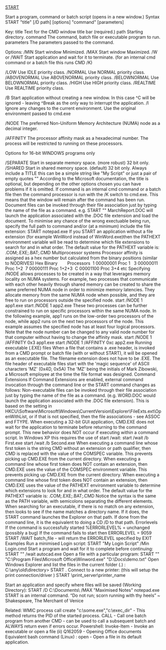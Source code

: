[START](http://ss64.com/nt/start.html)


Start a program, command or batch script (opens in a new window.)
Syntax
      START "title" [/D path] [options] "command" [parameters]

Key:
   title       Text for the CMD window title bar (required.)
   path        Starting directory.
   command     The command, batch file or executable program to run.
   parameters  The parameters passed to the command.

Options:
   /MIN         Start window Minimized.
   /MAX         Start window Maximized.
   /W or /WAIT  Start application and wait for it to terminate.
                (for an internal cmd command or a batch file this runs CMD /K)

   /LOW         Use IDLE priority class.
   /NORMAL      Use NORMAL priority class.
   /ABOVENORMAL Use ABOVENORMAL priority class.
   /BELOWNORMAL Use BELOWNORMAL priority class.
   /HIGH        Use HIGH priority class.
   /REALTIME    Use REALTIME priority class.

   /B         Start application without creating a new window. In this case
              ^C will be ignored - leaving ^Break as the only way to 
              interrupt the application.
   /I         Ignore any changes to the current environment.
              Use the original environment passed to cmd.exe

   /NODE      The preferred Non-Uniform Memory Architecture (NUMA)
              node as a decimal integer.

   /AFFINITY  The processor affinity mask as a hexadecimal number.
              The process will be restricted to running on these processors.

   Options for 16-bit WINDOWS programs only

   /SEPARATE  Start in separate memory space. (more robust) 32 bit only.
   /SHARED    Start in shared memory space. (default) 32 bit only.
Always include a TITLE this can be a simple string like "My Script" or just a pair of empty quotes ""
According to the Microsoft documentation, the title is optional, but depending on the other options chosen you can have problems if it is omitted.
If command is an internal cmd command or a batch file then the command processor is run with the /K switch to cmd.exe. This means that the window will remain after the command has been run.
Document files can be invoked through their file association just by typing the name of the file as a command. 
e.g. START "" MarchReport.DOC will launch the application associated with the .DOC file extension and load the document. 
To minimise any chance of the wrong exectuable being run, specify the full path to command and/or (at a minimum) include the file extension: START notepad.exe
If you START an application without a file extension (for example WinWord instead of WinWord.exe)then the PATHEXT environment variable will be read to determine which file extensions to search for and in what order. The default value for the PATHEXT variable is: .COM;.EXE;.BAT;.CMD
Multiprocessor systems
Processor affinity is assigned as a hex number but calculated from the binary positions (similar to NODRIVES) 
Hex Binary        Processors
 1 00000001 Proc 1 
 3 00000011 Proc 1+2
 7 00000111 Proc 1+2+3
 C 00001100 Proc 3+4 etc
Specifying /NODE allows processes to be created in a way that leverages memory locality on NUMA systems. For example, two processes that communicate with each other heavily through shared memory can be created to share the same preferred NUMA node in order to minimize memory latencies. They allocate memory from the same NUMA node when possible, and they are free to run on processors outside the specified node. 
start /NODE 1 app1.exe
start /NODE 1 app2.exe 
These two processes can be further constrained to run on specific processors within the same NUMA node. 
In the following example, app1 runs on the low-order two processors of the node, while app2 runs on the next two processors of the node. This example assumes the specified node has at least four logical processors. Note that the node number can be changed to any valid node number for that computer without having to change the affinity mask.
start /NODE 1 /AFFINITY 0x3 app1.exe 
start /NODE 1 /AFFINITY 0xc app2.exe
Running executable (.EXE) files
When a file that contains a .exe header, is invoked from a CMD prompt or batch file (with or without START), it will be opened as an executable file. The filename extension does not have to be .EXE. The file header of executable files start with the 'magic sequence' of ASCII characters 'MZ' (0x4D, 0x5A) The 'MZ' being the initials of Mark Zibowski, a Microsoft employee at the time the file format was designed.
Command Extensions
If Command Extensions are enabled, external command invocation through the command line or the START command changes as follows: 
Non-executable files can be invoked through their file association just by typing the name of the file as a command. (e.g. WORD.DOC would launch the application associated with the .DOC file extension). This is based on the setting in HKCU\Software\Microsoft\Windows\CurrentVersion\Explorer\FileExts\.ext\OpenWithList, or if that is not specified, then the file associations - see ASSOC and FTYPE. 
When executing a 32-bit GUI application, CMD.EXE does not wait for the application to terminate before returning to the command prompt. This new behavior does NOT occur if executing within a command script.
In Windows XP this requires the use of start /wait:
start /wait /b First.exe
start /wait /b Second.exe
When executing a command line whose first token is the string CMD without an extension or path qualifier, then CMD is replaced with the value of the COMSPEC variable. This prevents picking up CMD.EXE from the current directory. 
When executing a command line whose first token does NOT contain an extension, then CMD.EXE uses the value of the COMSPEC environment variable. This prevents picking up CMD.EXE from the current directory.
When executing a command line whose first token does NOT contain an extension, then CMD.EXE uses the value of the PATHEXT environment variable to determine which extensions to look for and in what order. The default value for the PATHEXT variable is: .COM;.EXE;.BAT;.CMD Notice the syntax is the same as the PATH variable, with semicolons separating the different elements.
When searching for an executable, if there is no match on any extension, then looks to see if the name matches a directory name. If it does, the START command launches the Explorer on that path. If done from the command line, it is the equivalent to doing a CD /D to that path.
Errorlevels
If the command is successfully started %ERRORLEVEL% = unchanged (possibly a bug)
If the command fails to start then ERRORLEVEL = 9059
START /WAIT batch_file - will return the ERRORLEVEL specified by EXIT
Examples
Run a minimised Login script:
START "My Login Script" /Min Login.cmd
Start a program and wait for it to complete before continuing:
START "" /wait autocad.exe
Open a file with a particular program:
START "" "C:\Program Files\Microsoft Office\Winword.exe" "D:\Docs\demo.txt"
Open Windows Explorer and list the files in the current folder (.) :
C:\any\old\directory> START .
Connect to a new printer: (this will setup the print connection/driver )
START \\print_server\printer_name

Start an application and specify where files will be saved (Working Directory):
START /D C:\Documents\ /MAX "Maximised Notes" notepad.exe
START is an internal command.
“Do not run; scorn running with thy heels” ~ Shakespeare, The Merchant of Venice

Related:
WMIC process call create "c:\some.exe","c:\exec_dir" - This method returns the PID of the started process.
CALL - Call one batch program from another 
CMD - can be used to call a subsequent batch and ALWAYS return even if errors occur.
Powershell: Invoke-Item - Invoke an executable or open a file (ii)
Q162059 - Opening Office documents
Equivalent bash command (Linux) : open - Open a file in its default application.